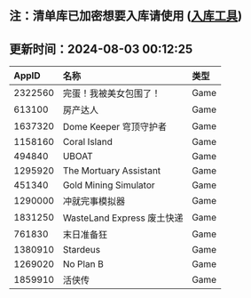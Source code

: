 ## 注：清单库已加密想要入库请使用 ([入库工具](https://github.com/BlankTMing/ManifestAutoUpdate/releases))

## 更新时间：2024-08-03 00:12:25
| AppID | 名称 | 类型  |
| :-------------------- | :----------------------------- | :----------- |
| 2322560 | 完蛋！我被美女包围了！| Game |
| 613100 | 房产达人| Game |
| 1637320 | Dome Keeper 穹顶守护者| Game |
| 1158160 | Coral Island| Game |
| 494840 | UBOAT| Game |
| 1295920 | The Mortuary Assistant| Game |
| 451340 | Gold Mining Simulator| Game |
| 1290000 | 冲就完事模拟器| Game |
| 1831250 | WasteLand Express 废土快递| Game |
| 761830 | 末日准备狂| Game |
| 1380910 | Stardeus| Game |
| 1269020 | No Plan B| Game |
| 1859910 | 活侠传| Game |
